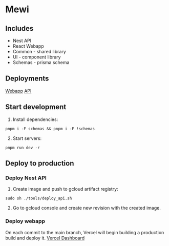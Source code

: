 # Mewi

## Includes

-   Nest API
-   React Webapp
-   Common - shared library
-   UI - component library
-   Schemas - prisma schema

## Deployments

[Webapp](https://mewi.se)
[API](https://api.mewi.se)

## Start development

1. Install dependencies:

```
pnpm i -F schemas && pnpm i -F !schemas
```

2. Start servers:

```
pnpm run dev -r
```

## Deploy to production

### Deploy Nest API

1. Create image and push to gcloud artifact registry:

```
sudo sh ./tools/deploy_api.sh
```

2. Go to gcloud console and create new revision with the created image.

### Deploy webapp

On each commit to the main branch, Vercel will begin building a production build and deploy it. [Vercel Dashboard](https://vercel.com/dashboard)